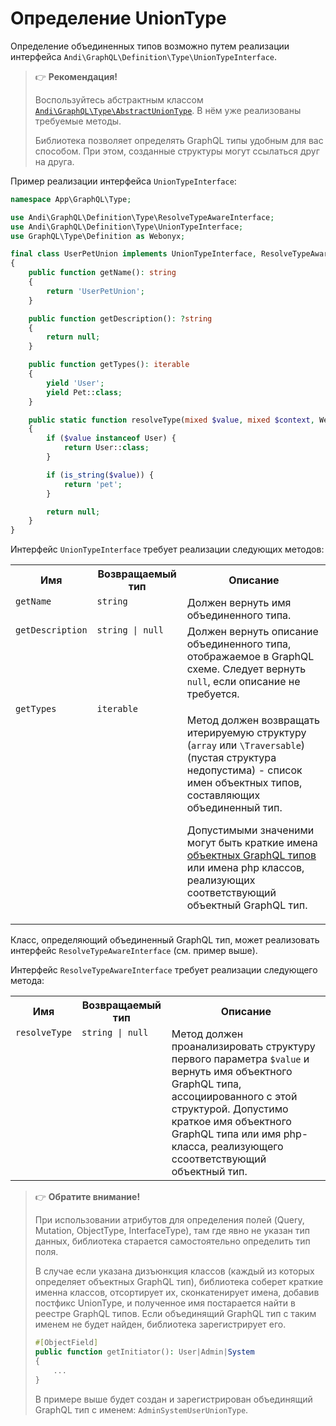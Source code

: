 # Определение UnionType

Определение объединенных типов возможно путем реализации интерфейса
`Andi\GraphQL\Definition\Type\UnionTypeInterface`.

> :point_right: **Рекомендация!**
>
> Воспользуйтесь абстрактным классом [`Andi\GraphQL\Type\AbstractUnionType`](abstract-union-type.md).
> В нём уже реализованы требуемые методы.
>
> Библиотека позволяет определять GraphQL типы удобным для вас способом.
> При этом, созданные структуры могут ссылаться друг на друга.

Пример реализации интерфейса `UnionTypeInterface`:

```php
namespace App\GraphQL\Type;

use Andi\GraphQL\Definition\Type\ResolveTypeAwareInterface;
use Andi\GraphQL\Definition\Type\UnionTypeInterface;
use GraphQL\Type\Definition as Webonyx;

final class UserPetUnion implements UnionTypeInterface, ResolveTypeAwareInterface
{
    public function getName(): string
    {
        return 'UserPetUnion';
    }

    public function getDescription(): ?string
    {
        return null;
    }

    public function getTypes(): iterable
    {
        yield 'User';
        yield Pet::class;
    }

    public static function resolveType(mixed $value, mixed $context, Webonyx\ResolveInfo $info): ?string
    {
        if ($value instanceof User) {
            return User::class;
        }

        if (is_string($value)) {
            return 'pet';
        }

        return null;
    }
}
```

Интерфейс `UnionTypeInterface` требует реализации следующих методов:

<table>
    <tr>
        <th>Имя</th>
        <th>Возвращаемый тип</th>
        <th>Описание</th>
    </tr>
    <tr>
        <td valign="top"><code>getName</code></td>
        <td valign="top"><code>string</code></td>
        <td valign="top">Должен вернуть имя объединенного типа.</td>
    </tr>
    <tr>
        <td valign="top"><code>getDescription</code></td>
        <td valign="top"><code>string | null</code></td>
        <td valign="top">
            Должен вернуть описание объединенного типа, отображаемое в GraphQL схеме.
            Следует вернуть <code>null</code>, если описание не требуется.
        </td>
    </tr>
    <tr>
        <td valign="top"><code>getTypes</code></td>
        <td valign="top"><code>iterable</code></td>
        <td valign="top">
            <p>
                Метод должен возвращать итерируемую структуру (<code>array</code> или
                <code>\Traversable</code>) (пустая структура недопустима) - список имен объектных типов,
                составляющих объединенный тип.
            </p>
            <p>
                Допустимыми значеними могут быть краткие имена
                <a href="object-type.md">объектных GraphQL типов</a> или имена php классов,
                реализующих соответствующий объектный GraphQL тип.
            </p>
        </td>
    </tr>
</table>

Класс, определяющий объединенный GraphQL тип, может реализовать интерфейс `ResolveTypeAwareInterface`
(см. пример выше).

Интерфейс `ResolveTypeAwareInterface` требует реализации следующего метода:

<table>
    <tr>
        <th>Имя</th>
        <th>Возвращаемый тип</th>
        <th>Описание</th>
    </tr>
    <tr>
        <td valign="top"><code>resolveType</code></td>
        <td valign="top"><code>string | null</code></td>
        <td valign="top">
            Метод должен проанализировать структуру первого параметра <code>$value</code> и вернуть
            имя объектного GraphQL типа, ассоциированного с этой структурой. Допустимо краткое имя
            объектного GraphQL типа или имя php-класса, реализующего cсоответствующий объектный тип.
        </td>
    </tr>
</table>

> :point_right: **Обратите внимание!**
>
> При использовании атрибутов для определения полей (Query, Mutation, ObjectType, InterfaceType),
> там где явно не указан тип данных, библиотека старается самостоятельно определить тип поля.
>
> В случае если указана дизъюнкция классов (каждый из которых определяет объектных GraphQL тип),
> библиотека соберет краткие именна классов, отсортирует их, сконкатенирует имена, добавив
> постфикс UnionType, и полученное имя постарается найти в реестре GraphQL типов. Если объединящий
> GraphQL тип с таким именем не будет найден, библиотека зарегистрирует его.
>
> ```php
> #[ObjectField]
> public function getInitiator(): User|Admin|System
> {
>     ...
> }
> ```
>
> В примере выше будет создан и зарегистрирован объединящий GraphQL тип с именем: `AdminSystemUserUnionType`.
